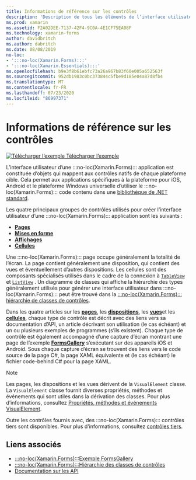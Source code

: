 ```yaml
---
title: Informations de référence sur les contrôles
description: 'Description de tous les éléments de l’interface utilisateur utilisés pour construire une :::no-loc(Xamarin.Forms)::: application. Cet article répertorie les groupes de contrôle qui composent l’interface utilisateur d’une :::no-loc(Xamarin.Forms)::: application.'
ms.prod: xamarin
ms.assetid: F2A02DEE-7137-42F4-9C0A-4E1CF75EA08F
ms.technology: xamarin-forms
author: davidbritch
ms.author: dabritch
ms.date: 08/08/2019
no-loc:
- ':::no-loc(Xamarin.Forms):::'
- ':::no-loc(Xamarin.Essentials):::'
ms.openlocfilehash: b9e3f8b61ebfc73a26a967b83f60e005a652563f
ms.sourcegitcommit: 952db1983c0bc373844c5fbe9d185e04a87d8fb4
ms.translationtype: MT
ms.contentlocale: fr-FR
ms.lasthandoff: 07/23/2020
ms.locfileid: "86997371"
---
```

# <a name="controls-reference"></a>Informations de référence sur les contrôles

[![Télécharger l’exemple](~/media/shared/download.png) Télécharger l’exemple](https://docs.microsoft.com/samples/xamarin/xamarin-forms-samples/formsgallery/)

L’interface utilisateur d’une :::no-loc(Xamarin.Forms)::: application est constituée d’objets qui mappent aux contrôles natifs de chaque plateforme cible. Cela permet aux applications spécifiques à la plateforme pour iOS, Android et le plateforme Windows universelle d’utiliser le :::no-loc(Xamarin.Forms)::: code contenu dans une [bibliothèque de .NET standard](~/cross-platform/app-fundamentals/net-standard.md).

Les quatre principaux groupes de contrôles utilisés pour créer l’interface utilisateur d’une :::no-loc(Xamarin.Forms)::: application sont les suivants :

- [**Pages**](pages.md)
- [**Mises en forme**](layouts.md)
- [**Affichages**](views.md)
- [**Cellules**](cells.md)

Une :::no-loc(Xamarin.Forms)::: page occupe généralement la totalité de l’écran. La page contient généralement une disposition, qui contient des vues et éventuellement d’autres dispositions. Les cellules sont des composants spécialisés utilisés dans le cadre de la connexion à [`TableView`](xref::::no-loc(Xamarin.Forms):::.TableView) et [`ListView`](xref::::no-loc(Xamarin.Forms):::.ListView) . Un diagramme de classes qui affiche la hiérarchie des types généralement utilisés pour générer une interface utilisateur dans :::no-loc(Xamarin.Forms)::: peut être trouvé dans la [ :::no-loc(Xamarin.Forms)::: hiérarchie de classes de contrôles](~/xamarin-forms/internals/class-hierarchy.md).

Dans les quatre articles sur les [**pages**](pages.md), les [**dispositions**](layouts.md), les [**vues**](views.md)et les [**cellules**](cells.md), chaque type de contrôle est décrit avec des liens vers sa documentation d’API, un article décrivant son utilisation (le cas échéant) et un ou plusieurs exemples de programmes (s’ils existent). Chaque type de contrôle est également accompagné d’une capture d’écran montrant une page de l’exemple [**FormsGallery**](https://docs.microsoft.com/samples/xamarin/xamarin-forms-samples/formsgallery) s’exécutant sur des appareils iOS et Android. Sous chaque capture d’écran se trouvent des liens vers le code source de la page C#, la page XAML équivalente et (le cas échéant) le fichier code-behind C# pour la page XAML.

> [!NOTE]
> Les pages, les dispositions et les vues dérivent de la `VisualElement` classe. La `VisualElement` classe fournit diverses propriétés, méthodes et événements qui sont utiles dans la dérivation des classes. Pour plus d’informations, consultez [Propriétés, méthodes et événements VisualElement](common-properties.md).

Outre les contrôles fournis avec, des :::no-loc(Xamarin.Forms)::: contrôles tiers sont disponibles. Pour plus d’informations, consultez [contrôles tiers](thirdparty.md).

## <a name="related-links"></a>Liens associés

- [:::no-loc(Xamarin.Forms):::Exemple FormsGallery](https://docs.microsoft.com/samples/xamarin/xamarin-forms-samples/formsgallery)
- [:::no-loc(Xamarin.Forms):::Hiérarchie des classes de contrôles](~/xamarin-forms/internals/class-hierarchy.md)
- [Documentation sur les API](https://docs.microsoft.com/dotnet/api/xamarin.forms?view=xamarin-forms)
